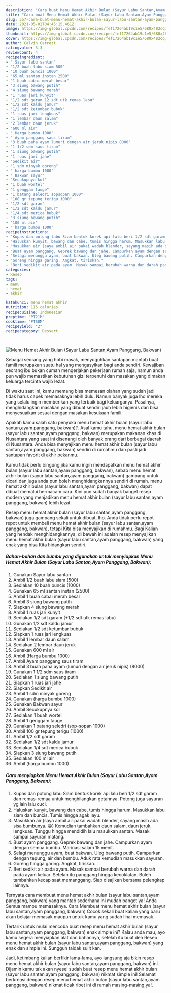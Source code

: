 ```yaml
---
description: "Cara buat Menu Hemat Akhir Bulan (Sayur Labu Santan,Ayam Panggang, Bakwan) yang lezat dan Mudah Dibuat"
title: "Cara buat Menu Hemat Akhir Bulan (Sayur Labu Santan,Ayam Panggang, Bakwan) yang lezat dan Mudah Dibuat"
slug: 557-cara-buat-menu-hemat-akhir-bulan-sayur-labu-santan-ayam-panggang-bakwan-yang-lezat-dan-mudah-dibuat
date: 2021-05-02T04:45:15.461Z
image: https://img-global.cpcdn.com/recipes/fef17264ab19c1e5/680x482cq70/menu-hemat-akhir-bulan-sayur-labu-santanayam-panggang-bakwan-foto-resep-utama.jpg
thumbnail: https://img-global.cpcdn.com/recipes/fef17264ab19c1e5/680x482cq70/menu-hemat-akhir-bulan-sayur-labu-santanayam-panggang-bakwan-foto-resep-utama.jpg
cover: https://img-global.cpcdn.com/recipes/fef17264ab19c1e5/680x482cq70/menu-hemat-akhir-bulan-sayur-labu-santanayam-panggang-bakwan-foto-resep-utama.jpg
author: Calvin Garrett
ratingvalue: 3.3
reviewcount: 4
recipeingredient:
- " Sayur labu santan"
- "1/2 buah labu siam 500"
- "10 buah buncis 1000"
- "65 ml santan instan 2500"
- "1 buah cabai merah besar"
- "3 siung bawang putih"
- "4 siung bawang merah"
- "1 ruas jari kunyit"
- "1/2 sdt garam 12 sdt utk remas labu"
- "1/2 sdt kaldu jamur"
- "1/2 sdt ketumbar bubuk"
- "1 ruas jari lengkuas"
- "1 lembar daun salam"
- "2 lembar daun jeruk"
- "600 ml air"
- " Harga bumbu 1000"
- " Ayam panggang saus tiram"
- "3 buah paha ayam lumuri dengan air jeruk nipis 8000"
- "1 1/2 sdm saus tiram"
- "1 siung bawang putih"
- "1 ruas jari jahe"
- "Sedikit air"
- "1 sdm minyak goreng"
- " harga bumbu 1000"
- " Bakwan sayur"
- "Secukupnya kol"
- "1 buah wortel"
- "1 genggam tauge"
- "1 batang seledri sopsopan 1000"
- "100 gr tepung terigu 1000"
- "1/2 sdt garam"
- "1/2 sdt kaldu jamur"
- "1/4 sdt merica bubuk"
- "3 siung bawang putih"
- "100 ml air"
- " harga bumbu 1000"
recipeinstructions:
- "Kupas dan potong labu Siam bentuk korek api lalu beri 1/2 sdt garam dan remas-remaa untuk menghilangkan getahnya. Potong juga sayuran yg lain lalu cuci."
- "Haluskan kunyit, bawang dan cabe, tumis hingga harum. Masukkan labu siam dan buncis. Tumis hingga agak layu."
- "Masukkan air (saya ambil air pakai wadah blender, sayang masih ada sisa bumbunya. 😁) Kemudian tambahkan daun salam, daun jeruk, lengkuas. Tunggu hingga mendidih lalu masukkan santan. Masak sampai sayuran matang."
- "Buat ayam panggang. Geprek bawang dan jahe. Campurkan ayam dengan semua bumbu. Marinasi salam 15 menit."
- "Selagi menunggu ayam, buat bakwan. Uleg bawang putih. Campurkan dengan tepung, air dan bumbu. Aduk rata kemudian masukkan sayuran."
- "Goreng hingga garing. Angkat, tiriskan."
- "Beri sedikit air pada ayam. Masak sampai berubah warna dan darah pada ayam keluar. Setelah itu panggang hingga kecoklatan. Boleh tambahkan kecap saat memanggang. Siap disajikan bersama pelengkap lainnya."
categories:
- Resep
tags:
- menu
- hemat
- akhir

katakunci: menu hemat akhir 
nutrition: 115 calories
recipecuisine: Indonesian
preptime: "PT21M"
cooktime: "PT60M"
recipeyield: "2"
recipecategory: Dessert

---
```



![Menu Hemat Akhir Bulan (Sayur Labu Santan,Ayam Panggang, Bakwan)](https://img-global.cpcdn.com/recipes/fef17264ab19c1e5/680x482cq70/menu-hemat-akhir-bulan-sayur-labu-santanayam-panggang-bakwan-foto-resep-utama.jpg)

Sebagai seorang yang hobi masak, menyuguhkan santapan mantab buat famili merupakan suatu hal yang mengasyikan bagi anda sendiri. Kewajiban seorang ibu bukan cuman mengerjakan pekerjaan rumah saja, namun anda pun wajib memastikan kebutuhan gizi terpenuhi dan masakan yang dimakan keluarga tercinta wajib lezat.

Di waktu  saat ini, kamu memang bisa memesan olahan yang sudah jadi tidak harus capek memasaknya lebih dulu. Namun banyak juga lho mereka yang selalu ingin memberikan yang terbaik bagi keluarganya. Pasalnya, menghidangkan masakan yang dibuat sendiri jauh lebih higienis dan bisa menyesuaikan sesuai dengan masakan kesukaan famili. 



Apakah kamu salah satu penyuka menu hemat akhir bulan (sayur labu santan,ayam panggang, bakwan)?. Asal kamu tahu, menu hemat akhir bulan (sayur labu santan,ayam panggang, bakwan) merupakan makanan khas di Nusantara yang saat ini disenangi oleh banyak orang dari berbagai daerah di Nusantara. Anda bisa menyajikan menu hemat akhir bulan (sayur labu santan,ayam panggang, bakwan) sendiri di rumahmu dan pasti jadi santapan favorit di akhir pekanmu.

Kamu tidak perlu bingung jika kamu ingin mendapatkan menu hemat akhir bulan (sayur labu santan,ayam panggang, bakwan), sebab menu hemat akhir bulan (sayur labu santan,ayam panggang, bakwan) gampang untuk dicari dan juga anda pun boleh menghidangkannya sendiri di rumah. menu hemat akhir bulan (sayur labu santan,ayam panggang, bakwan) dapat dibuat memalui bermacam cara. Kini pun sudah banyak banget resep modern yang menjadikan menu hemat akhir bulan (sayur labu santan,ayam panggang, bakwan) lebih lezat.

Resep menu hemat akhir bulan (sayur labu santan,ayam panggang, bakwan) juga gampang sekali untuk dibuat, lho. Anda tidak perlu repot-repot untuk membeli menu hemat akhir bulan (sayur labu santan,ayam panggang, bakwan), tetapi Kita bisa menyajikan di rumahmu. Bagi Kalian yang hendak menghidangkannya, di bawah ini adalah resep menyajikan menu hemat akhir bulan (sayur labu santan,ayam panggang, bakwan) yang enak yang bisa Kita hidangkan sendiri.

<!--inarticleads1-->

##### Bahan-bahan dan bumbu yang digunakan untuk menyiapkan Menu Hemat Akhir Bulan (Sayur Labu Santan,Ayam Panggang, Bakwan):

1. Gunakan  Sayur labu santan
1. Ambil 1/2 buah labu siam (500)
1. Sediakan 10 buah buncis (1000)
1. Gunakan 65 ml santan instan (2500)
1. Ambil 1 buah cabai merah besar
1. Ambil 3 siung bawang putih
1. Siapkan 4 siung bawang merah
1. Ambil 1 ruas jari kunyit
1. Sediakan 1/2 sdt garam (+1/2 sdt utk remas labu)
1. Gunakan 1/2 sdt kaldu jamur
1. Sediakan 1/2 sdt ketumbar bubuk
1. Siapkan 1 ruas jari lengkuas
1. Ambil 1 lembar daun salam
1. Sediakan 2 lembar daun jeruk
1. Gunakan 600 ml air
1. Ambil  (Harga bumbu 1000)
1. Ambil  Ayam panggang saus tiram
1. Ambil 3 buah paha ayam (lumuri dengan air jeruk nipis) (8000)
1. Gunakan 1 1/2 sdm saus tiram
1. Sediakan 1 siung bawang putih
1. Siapkan 1 ruas jari jahe
1. Siapkan Sedikit air
1. Ambil 1 sdm minyak goreng
1. Gunakan  (harga bumbu 1000)
1. Gunakan  Bakwan sayur
1. Ambil Secukupnya kol
1. Sediakan 1 buah wortel
1. Ambil 1 genggam tauge
1. Gunakan 1 batang seledri (sop-sopan 1000)
1. Ambil 100 gr tepung terigu (1000)
1. Ambil 1/2 sdt garam
1. Sediakan 1/2 sdt kaldu jamur
1. Sediakan 1/4 sdt merica bubuk
1. Siapkan 3 siung bawang putih
1. Sediakan 100 ml air
1. Ambil  (harga bumbu 1000)




<!--inarticleads2-->

##### Cara menyiapkan Menu Hemat Akhir Bulan (Sayur Labu Santan,Ayam Panggang, Bakwan):

1. Kupas dan potong labu Siam bentuk korek api lalu beri 1/2 sdt garam dan remas-remaa untuk menghilangkan getahnya. Potong juga sayuran yg lain lalu cuci.
1. Haluskan kunyit, bawang dan cabe, tumis hingga harum. Masukkan labu siam dan buncis. Tumis hingga agak layu.
1. Masukkan air (saya ambil air pakai wadah blender, sayang masih ada sisa bumbunya. 😁) Kemudian tambahkan daun salam, daun jeruk, lengkuas. Tunggu hingga mendidih lalu masukkan santan. Masak sampai sayuran matang.
1. Buat ayam panggang. Geprek bawang dan jahe. Campurkan ayam dengan semua bumbu. Marinasi salam 15 menit.
1. Selagi menunggu ayam, buat bakwan. Uleg bawang putih. Campurkan dengan tepung, air dan bumbu. Aduk rata kemudian masukkan sayuran.
1. Goreng hingga garing. Angkat, tiriskan.
1. Beri sedikit air pada ayam. Masak sampai berubah warna dan darah pada ayam keluar. Setelah itu panggang hingga kecoklatan. Boleh tambahkan kecap saat memanggang. Siap disajikan bersama pelengkap lainnya.




Ternyata cara membuat menu hemat akhir bulan (sayur labu santan,ayam panggang, bakwan) yang mantab sederhana ini mudah banget ya! Anda Semua mampu memasaknya. Cara Membuat menu hemat akhir bulan (sayur labu santan,ayam panggang, bakwan) Cocok sekali buat kalian yang baru akan belajar memasak maupun untuk kamu yang sudah lihai memasak.

Tertarik untuk mulai mencoba buat resep menu hemat akhir bulan (sayur labu santan,ayam panggang, bakwan) enak simple ini? Kalau anda mau, ayo kamu segera menyiapkan alat dan bahannya, setelah itu buat deh Resep menu hemat akhir bulan (sayur labu santan,ayam panggang, bakwan) yang enak dan simple ini. Sungguh taidak sulit kan. 

Jadi, ketimbang kalian berfikir lama-lama, ayo langsung aja bikin resep menu hemat akhir bulan (sayur labu santan,ayam panggang, bakwan) ini. Dijamin kamu tak akan nyesel sudah buat resep menu hemat akhir bulan (sayur labu santan,ayam panggang, bakwan) nikmat simple ini! Selamat berkreasi dengan resep menu hemat akhir bulan (sayur labu santan,ayam panggang, bakwan) nikmat tidak ribet ini di rumah masing-masing,ya!.

